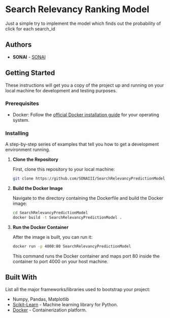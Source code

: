 # Search Relevancy Ranking Model

Just a simple try to implement the model which finds out the probability of click for each search_id

## Authors

- **SONAI** - [SONAI](https://github.com/SONAIII)

## Getting Started

These instructions will get you a copy of the project up and running on your local machine for development and testing purposes.

### Prerequisites

- Docker: Follow the [official Docker installation guide](https://docs.docker.com/get-docker/) for your operating system.

### Installing

A step-by-step series of examples that tell you how to get a development environment running.

1. **Clone the Repository**

   First, clone this repository to your local machine:

   ```sh
   git clone https://github.com/SONAIII/SearchRelevancyPredictionModel.git
   ```

2. **Build the Docker Image**

   Navigate to the directory containing the Dockerfile and build the Docker image:

   ```sh
   cd SearchRelevancyPredictionModel
   docker build -t SearchRelevancyPredictionModel .
   ```


3. **Run the Docker Container**

   After the image is built, you can run it:

   ```sh
   docker run -p 4000:80 SearchRelevancyPredictionModel
   ```

   This command runs the Docker container and maps port 80 inside the container to port 4000 on your host machine.


## Built With

List all the major frameworks/libraries used to bootstrap your project:

- Numpy, Pandas, Matplotlib
- [Scikit-Learn](https://scikit-learn.org/stable/) - Machine learning library for Python.
- [Docker](https://www.docker.com/) - Containerization platform.



